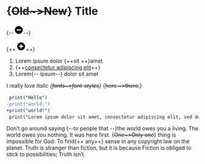 # {~~Old~>New~~} Title

{--![image]--}

{++![image][1]++}

1.  Lorem ipsum dolor {++sit ++}amet
2.  {++[consectetur adipiscing elit]++}
3.  Lorem{-- ipsum--} dolor sit amet

I really love *italic {~~fonts~>font-styles~~}* {~~here.~>there.~~}

``` diff
 print("Hello")
-print("world.")
+print("world!")
 print("Lorem ipsum dolor sit amet, consectetur adipiscing elit, sed do eiusmod tempor incididunt")
```

Don’t go around saying {--to people that --}the world owes you a living. The world owes you nothing. It was here first. {~~One~>Only one~~} thing is impossible for God: To find{++ any++} sense in any copyright law on the planet. Truth is stranger than fiction, but it is because Fiction is obliged to stick to possibilities; Truth isn’t.

  [image]: minus.png
  [1]: plus.png
  [consectetur adipiscing elit]: https://en.wikipedia.org/wiki/Lorem_ipsum
